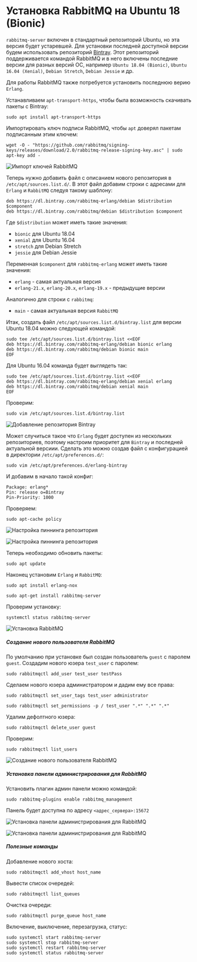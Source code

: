 
# Установка RabbitMQ на Ubuntu 18 (Bionic)

`rabbitmq-server` включен в стандартный репозиторий Ubuntu, но эта версия будет устаревшей.
Для установки последней доступной версии будем использовать репозиторий [Bintray](https://bintray.com/).
Этот репозиторий поддерживается командой RabbitMQ и в него включены последние версии для разных версий ОС, например `Ubuntu 18.04 (Bionic)`, `Ubuntu 16.04 (Xenial)`, `Debian Stretch`, `Debian Jessie` и др.

Для работы RabbitMQ также потребуется установить последнюю верию `Erlang`.

Устанавливаем `apt-transport-https`, чтобы была возможность скачивать пакеты с Bintray:

```
sudo apt install apt-transport-https
```

Импортировать ключ подписи RabbitMQ, чтобы `apt` доверял пакетам подписанным этим ключем:

```
wget -O - "https://github.com/rabbitmq/signing-keys/releases/download/2.0/rabbitmq-release-signing-key.asc" | sudo apt-key add -
```


![Импорт ключей RabbitMQ](screenshots/import-rabbitmq-keys.jpg "Импорт ключей RabbitMQ")


Теперь нужно добавить файл с описанием нового репозитория в `/etc/apt/sources.list.d/`. В этот файл добавим строки с адресами для `Erlang` и `RabbitMQ` следуя такому шаблону:

```
deb https://dl.bintray.com/rabbitmq-erlang/debian $distribution $component
deb https://dl.bintray.com/rabbitmq/debian $distribution $component
```

Где `$distribution` может иметь такие значения:

* `bionic` для Ubuntu 18.04
* `xenial` для Ubuntu 16.04
* `stretch` для Debian Stretch
* `jessie` для Debian Jessie

Переменная `$component` для `rabbitmq-erlang` может иметь такие значения:

* `erlang` - самая актуальная версия 
* `erlang-21.x`, `erlang-20.x`, `erlang-19.x` - предыдущие версии

Аналогично для строки с `rabbitmq`:

* `main` - самая актуальная версия `RabbitMQ`

Итак, создать файл `/etc/apt/sources.list.d/bintray.list` для версии Ubuntu 18.04 можно следующей командой:

```
sudo tee /etc/apt/sources.list.d/bintray.list <<EOF
deb https://dl.bintray.com/rabbitmq-erlang/debian bionic erlang
deb https://dl.bintray.com/rabbitmq/debian bionic main
EOF
```

Для Ubuntu 16.04 команда будет выглядеть так:

```
sudo tee /etc/apt/sources.list.d/bintray.list <<EOF
deb https://dl.bintray.com/rabbitmq-erlang/debian xenial erlang
deb https://dl.bintray.com/rabbitmq/debian xenial main
EOF
```

Проверим:

```
sudo vim /etc/apt/sources.list.d/bintray.list
```

![Добавление репозитория Bintray](screenshots/dobavlenie-bintray.jpg "Добавление репозитория Bintray")


Может случиться такое что `Erlang` будет доступен из нескольких репозиториев, поэтому настроим приоритет для `Bintray` и последней актуальной версиии.
Сделать это можно создав файл с конфигурацией в директории `/etc/apt/preferences.d/`:

```
sudo vim /etc/apt/preferences.d/erlang-bintray
```

И добавим в начало такой конфиг:  

```
Package: erlang* 
Pin: release o=Bintray 
Pin-Priority: 1000
```

Проверяем:

```
sudo apt-cache policy
```

![Настройка пиннинга репозитория](screenshots/pinning-bintray.jpg "Настройка пиннинга репозитория")

![Настройка пиннинга репозитория](screenshots/pinning-bintray2.jpg "Настройка пиннинга репозитория")
 
Теперь необходимо обновить пакеты:

```
sudo apt update 
```

Наконец установим `Erlang` и `RabbitMQ`: 

```
sudo apt install erlang-nox
```

```
sudo apt-get install rabbitmq-server
```

Проверим установку:

```
systemctl status rabbitmq-server
```

![Установка RabbitMQ](screenshots/ustanovka-rabbitmq.jpg "Установка RabbitMQ")


##### Создание нового пользователя RabbitMQ

По умолчанию при установке был создан пользователь `guest` с паролем `guest`.
Создадим нового юзера `test_user` с паролем:

```
sudo rabbitmqctl add_user test_user testPass
```

Сделаем нового юзера администратором и дадим ему все права: 

```
sudo rabbitmqctl set_user_tags test_user administrator
```

```
sudo rabbitmqctl set_permissions -p / test_user ".*" ".*" ".*"
```

Удалим дефолтного юзера:

```
sudo rabbitmqctl delete_user guest
```

Проверим:

```
sudo rabbitmqctl list_users
```

![Создание нового пользователя RabbitMQ](screenshots/rabbitmq-novyi-user.jpg "Создание нового пользователя RabbitMQ")

##### Установка панели администрирования для RabbitMQ

Установить плагин админ панели можно командой:

```
sudo rabbitmq-plugins enable rabbitmq_management
```

Панель будет доступна по адресу `<адрес_сервера>:15672`

![Установка панели администрирования для RabbitMQ](screenshots/admin-panel-rabbitmq.jpg "Установка панели администрирования для RabbitMQ")

![Установка панели администрирования для RabbitMQ](screenshots/admin-panel-rabbitmq2.jpg "Установка панели администрирования для RabbitMQ")


##### Полезные команды

Добавление нового хоста:

```
sudo rabbitmqctl add_vhost host_name
```

Вывести список очередей:

```
sudo rabbitmqctl list_queues
```

Очистка очереди:

```
sudo rabbitmqctl purge_queue host_name
```

Включение, выключение, перезагрузка, статус:

```
sudo systemctl start rabbitmq-server
sudo systemctl stop rabbitmq-server
sudo systemctl restart rabbitmq-server
sudo systemctl status rabbitmq-server
```